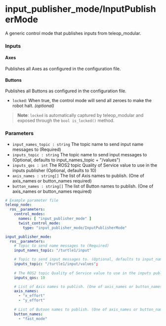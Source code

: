 # input_publisher_mode/InputPublisherMode

A generic control mode that publishes inputs from teleop_modular.

### Inputs

#### Axes

Publishes all Axes as configured in the configuration file.

#### Buttons

Publishes all Buttons as configured in the configuration file.

- `locked`: When true, the control mode will send all zeroes to make the robot halt. *(optional)*

> **Note**: `locked` is automatically captured by teleop_modular and exposed through the `bool is_locked()` method.

### Parameters

- `input_names_topic : string` The topic name to send input name messages to (Required)
- `inputs_topic : string` The topic name to send input messages to (Optional, defaults to input_names_topic + "/values")
- `inputs_qos : int` The ROS2 topic Quality of Service value to use in the inputs publisher (Optional, defaults to 10) 
- `axis_names : string[]` The list of Axis names to publish. (One of axis_names or button_names required)
- `button_names : string[]` The list of Button names to publish. (One of axis_names or button_names required)

```yaml
# Example parameter file
teleop_node:
  ros__parameters:
    control_modes:
      names: [ "input_publisher_mode" ]
      twist_control_mode:
        type: "input_publisher_mode/InputPublisherMode"

input_publisher_mode:
  ros__parameters:
    # Topic to send name messages to (Required)
    input_names_topic: "/turtle1/input"

    # Topic to send input messages to. (Optional, defaults to input_names_topic + "/values")
    inputs_topic: "/turtle1/input/values";
    
    # The ROS2 topic Quality of Service value to use in the inputs publisher (Optional, defaults to 10)
    inputs_qos: 10

    # List of Axis names to publish. (One of axis_names or button_names required)
    axis_names:
      - "x_effort"
      - "y_effort"
    
    # List of Butoon names to publish. (One of axis_names or button_names required)
    button_names:
      - "fast_mode"
```
